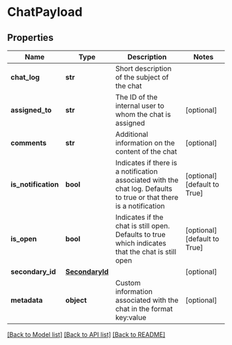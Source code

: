 # ChatPayload

## Properties
Name | Type | Description | Notes
------------ | ------------- | ------------- | -------------
**chat_log** | **str** | Short description of the subject of the chat | 
**assigned_to** | **str** | The ID of the internal user to whom the chat is assigned | [optional] 
**comments** | **str** | Additional information on the content of the chat | [optional] 
**is_notification** | **bool** | Indicates if there is a notification associated with the chat log. Defaults to true or that there is a notification | [optional] [default to True]
**is_open** | **bool** | Indicates if the chat is still open. Defaults to true which indicates that the chat is still open | [optional] [default to True]
**secondary_id** | [**SecondaryId**](SecondaryId.md) |  | [optional] 
**metadata** | **object** | Custom information associated with the chat in the format key:value | [optional] 

[[Back to Model list]](../README.md#documentation-for-models) [[Back to API list]](../README.md#documentation-for-api-endpoints) [[Back to README]](../README.md)


